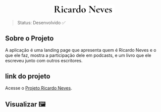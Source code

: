 <div align="center">
  <img  width="200px" src="src/img/logo.png">
</div>

> Status: Desenvolvido ✅

## Sobre o Projeto
<p>A aplicação é uma landing page que apresenta quem é Ricardo Neves e o que ele faz, mostra a participação dele em podcasts, e um livro que ele escreveu junto com outros escritores.</p>

## link do projeto 
Acesse o [Projeto Ricardo Neves](https://pages.github.com/).

## Visualizar 🖼️

<div display="">
  <img width="300px" margin-right="30px" src="src/github/mobile.gif" alt="">
  <img width="500px" src="src/github/desktop.gif" alt="">
</div>

